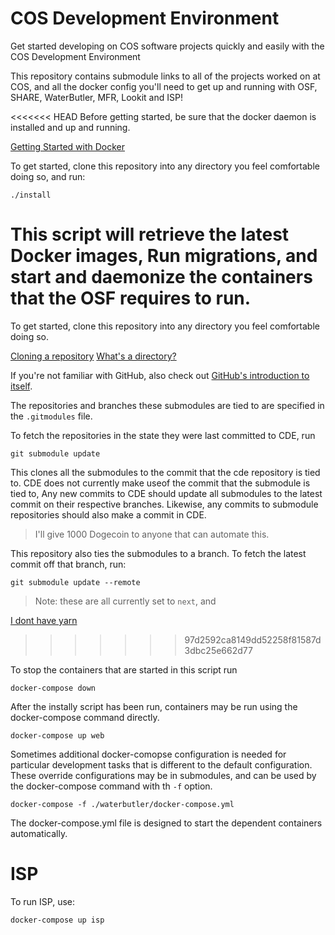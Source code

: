 # COS Development Environment

Get started developing on COS software projects quickly and easily with the COS Development Environment

This repository contains submodule links to all of the projects worked on at COS, and all the docker config you'll need to get up and running with OSF, SHARE, WaterButler, MFR, Lookit and ISP!

<<<<<<< HEAD
Before getting started, be sure that the docker daemon is installed and up and running.

[Getting Started with Docker](https://www.docker.com/get-started)

To get started, clone this repository into any directory you feel comfortable doing so, and run:

```
./install
```

This script will retrieve the latest Docker images, Run migrations, and start and daemonize the containers that the OSF requires to run.
=======
To get started, clone this repository into any directory you feel comfortable doing so.

[Cloning a repository](https://www.wikihow.com/Clone-a-Repository-on-Github)
[What's a directory?](https://en.wikipedia.org/wiki/Directory_structure)

If you're not familiar with GitHub, also check out [GitHub's introduction to itself](https://guides.github.com/activities/hello-world/).

The repositories and branches these submodules are tied to are specified in the `.gitmodules` file.


To fetch the repositories in the state they were last committed to CDE,  run

```
git submodule update
```

This clones all the submodules to the commit that the cde repository is tied to. CDE does not currently make useof the commit that the submodule is tied to, Any new commits to CDE should update all submodules to the latest commit on their respective branches. Likewise, any commits  to submodule repositories should  also make a commit in CDE.

> I'll give 1000 Dogecoin to anyone that can automate this.

This repository  also ties the submodules to a branch. To fetch the latest commit off  that branch, run:

```
git submodule update --remote
```


> Note:  these are  all currently set to `next`, and

[I dont have yarn](http://yarnpkg.com)
>>>>>>> 97d2592ca8149dd52258f81587d3dbc25e662d77

To stop the containers that are started in this script run
```
docker-compose down
```

After the instally script has been run, containers may be run using the docker-compose command directly.
```
docker-compose up web
```

Sometimes additional docker-comopse configuration is needed for particular development tasks that is different to the default configuration. These override configurations may be in submodules, and can be used by the docker-compose command with th `-f` option.

```
docker-compose -f ./waterbutler/docker-compose.yml
```

The docker-compose.yml file is designed to start the dependent containers automatically.

# ISP

To run ISP, use:
```
docker-compose up isp
```

